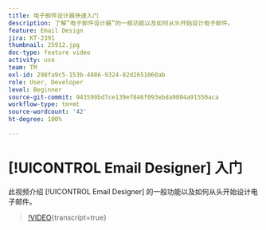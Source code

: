 ```yaml
---
title: 电子邮件设计器快速入门
description: 了解“电子邮件设计器”的一般功能以及如何从头开始设计电子邮件。
feature: Email Design
jira: KT-2391
thumbnail: 25912.jpg
doc-type: feature video
activity: use
team: TM
exl-id: 298fa9c5-153b-4886-9324-82d2651060ab
role: User, Developer
level: Beginner
source-git-commit: 943599bd7ce139ef846f093ebda9084a91550aca
workflow-type: tm+mt
source-wordcount: '42'
ht-degree: 100%

---
```


# [!UICONTROL Email Designer] 入门

此视频介绍 [!UICONTROL Email Designer] 的一般功能以及如何从头开始设计电子邮件。

>[!VIDEO](https://video.tv.adobe.com/v/25912?learn=on){transcript=true}
